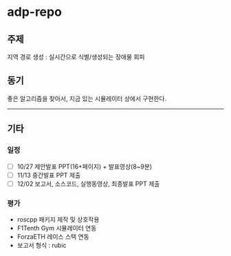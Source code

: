 # adp-repo

## 주제

지역 경로 생성 : 실시간으로 식별/생성되는 장애물 회피

## 동기

좋은 알고리즘을 찾아서, 지금 있는 시뮬레이터 상에서 구현한다.

---

## 기타

### 일정

- [ ] 10/27 제안발표 PPT(16+페이지) + 발표영상(8~9분)
- [ ] 11/13 중간발표 PPT 제출
- [ ] 12/02 보고서, 소스코드, 실행동영상, 최종발표 PPT 제출

### 평가

- roscpp 패키지 제작 및 상호작용
- F1Tenth Gym 시뮬레이터 연동
- ForzaETH 레이스 스택 연동
- 보고서 형식 : rubic
